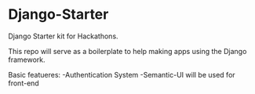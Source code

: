# Django-Starter
Django Starter kit for Hackathons. 


This repo will serve as a boilerplate to help making apps using the Django framework. 

Basic featueres:
-Authentication System
-Semantic-UI will be used for front-end

